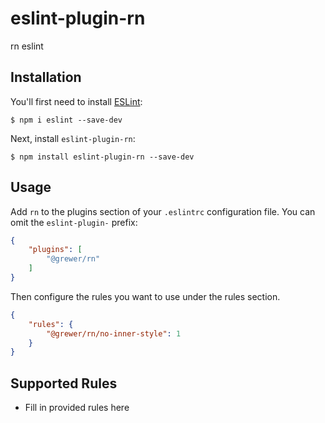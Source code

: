 # eslint-plugin-rn

rn eslint

## Installation

You'll first need to install [ESLint](http://eslint.org):

```
$ npm i eslint --save-dev
```

Next, install `eslint-plugin-rn`:

```
$ npm install eslint-plugin-rn --save-dev
```


## Usage

Add `rn` to the plugins section of your `.eslintrc` configuration file. You can omit the `eslint-plugin-` prefix:

```json
{
    "plugins": [
        "@grewer/rn"
    ]
}
```


Then configure the rules you want to use under the rules section.

```json
{
    "rules": {
        "@grewer/rn/no-inner-style": 1
    }
}
```

## Supported Rules

* Fill in provided rules here





